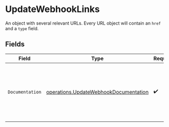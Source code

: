 # UpdateWebhookLinks

An object with several relevant URLs. Every URL object will contain an `href` and a `type` field.


## Fields

| Field                                                                                          | Type                                                                                           | Required                                                                                       | Description                                                                                    |
| ---------------------------------------------------------------------------------------------- | ---------------------------------------------------------------------------------------------- | ---------------------------------------------------------------------------------------------- | ---------------------------------------------------------------------------------------------- |
| `Documentation`                                                                                | [operations.UpdateWebhookDocumentation](../../models/operations/updatewebhookdocumentation.md) | :heavy_check_mark:                                                                             | In v2 endpoints, URLs are commonly represented as objects with an `href` and `type` field.     |